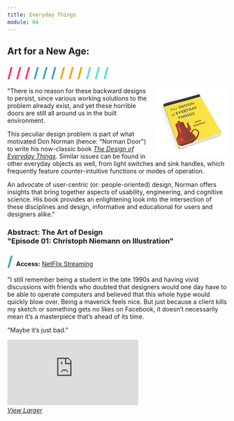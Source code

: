 ```yaml
---
title: Everyday Things
module: 04
---
```


## Art for a New Age:
<span style="color: #FC315A; font-size: xx-large; font-weight: bold">/ / / </span>
<span style="color: #33A3C1; font-size: xx-large; font-weight: bold">/ / / </span>
<span style="color: #F5A205; font-size: xx-large; font-weight: bold">/ / / </span>
<span style="color: #53DFD3; font-size: xx-large; font-weight: bold">/ / /</span>

<p><img src="../imgs/don-norman-book.png" style="width: 160px; float: right; margin: 0 0 5px 15px; border: none">"There is no reason for these backward designs to persist, since various working solutions to the problem already exist, and yet these horrible doors are still all around us in the built environment.</p>

This peculiar design problem is part of what motivated Don Norman (hence: "Norman Door") to write his now-classic book _[The Design of Everyday Things](https://en.wikipedia.org/wiki/The_Design_of_Everyday_Things)_. Similar issues can be found in other everyday objects as well, from light switches and sink handles, which frequently feature counter-intuitive functions or modes of operation.

An advocate of user-centric (or: people-oriented) design, Norman offers insights that bring together aspects of usability, engineering, and cognitive science. His book provides an enlightening look into the intersection of these disciplines and design, informative and educational for users and designers alike."


### Abstract: The Art of Design<br/>"Episode 01: Christoph Niemann on Illustration"
<span style="color: #33A3C1; font-size: xx-large; font-weight: bold">/ </span>**Access:** [NetFlix Streaming](https://www.netflix.com/title/80093807)

"I still remember being a student in the late 1990s and having vivid discussions with friends who doubted that designers would one day have to be able to operate computers and believed that this whole hype would quickly blow over. Being a maverick feels nice. But just because a client kills my sketch or something gets no likes on Facebook, it doesn’t necessarily mean it’s a masterpiece that’s ahead of its time.

"Maybe it’s just bad."<br/>

<div class="embed-responsive embed-responsive-16by9"><iframe class="embed-responsive-item" src="https://player.vimeo.com/video/239813353?color=FC315A&title=0&byline=0&portrait=0" frameborder="0" allowfullscreen></iframe></div>
<p style="margin: 0"><a href="https://player.vimeo.com/video/239813353?color=FC315A&title=0&byline=0&portrait=0" target="_blank"><i>View Larger</i></a></p>
